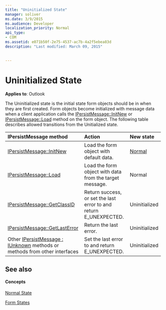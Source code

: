 ```yaml
---
title: "Uninitialized State"
manager: soliver
ms.date: 3/9/2015
ms.audience: Developer
localization_priority: Normal
api_type:
- COM
ms.assetid: e071b50f-2e75-4537-ac7b-4a2f5ebea83d
description: "Last modified: March 09, 2015"
 
 
---
```


# Uninitialized State

  
  
**Applies to**: Outlook 
  
The Uninitialized state is the initial state form objects should be in when they are first created. Form objects become initialized with message data when a client application calls the [IPersistMessage::InitNew](ipersistmessage-initnew.md) or [IPersistMessage::Load](ipersistmessage-load.md) method on the form object. The following table describes allowed transitions from the Unitialized state. 
  
|**IPersistMessage method**|**Action**|**New state**|
|:-----|:-----|:-----|
|[IPersistMessage::InitNew](ipersistmessage-initnew.md) <br/> |Load the form object with default data.  <br/> |[Normal](normal-state.md) <br/> |
|[IPersistMessage::Load](ipersistmessage-load.md) <br/> |Load the form object with data from the target message.  <br/> |Normal  <br/> |
|[IPersistMessage::GetClassID](ipersistmessage-getclassid.md) <br/> |Return success, or set the last error to and return E_UNEXPECTED.  <br/> |Uninitialized  <br/> |
|[IPersistMessage::GetLastError](ipersistmessage-getlasterror.md) <br/> |Return the last error.  <br/> |Uninitialized  <br/> |
|Other [IPersistMessage : IUnknown](ipersistmessageiunknown.md) methods or methods from other interfaces  <br/> |Set the last error to and return E_UNEXPECTED.  <br/> |Uninitialized  <br/> |
   
## See also

#### Concepts

[Normal State](normal-state.md)
  
[Form States](form-states.md)

